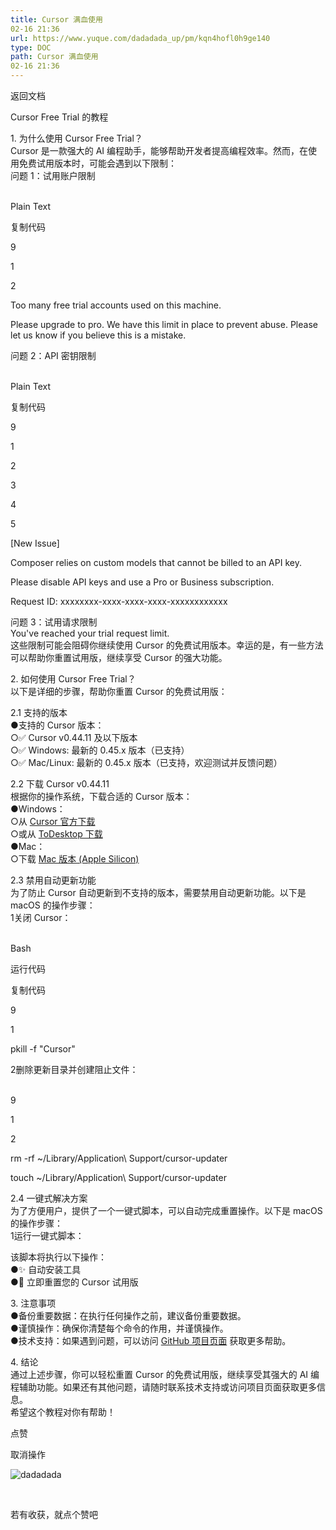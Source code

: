 ```yaml
---
title: Cursor 满血使用
02-16 21:36
url: https://www.yuque.com/dadadada_up/pm/kqn4hofl0h9ge140
type: DOC
path: Cursor 满血使用
02-16 21:36
---
```




返回文档

Cursor Free Trial 的教程  


1\. 为什么使用 Cursor Free Trial？  
Cursor 是一款强大的 AI 编程助手，能够帮助开发者提高编程效率。然而，在使用免费试用版本时，可能会遇到以下限制：  
问题 1：试用账户限制  
​

Plain Text

复制代码

9

1

2

Too many free trial accounts used on this machine.

Please upgrade to pro. We have this limit in place to prevent abuse. Please let us know if you believe this is a mistake.

问题 2：API 密钥限制  
​

Plain Text

复制代码

9

1

2

3

4

5

\[New Issue\]

  


Composer relies on custom models that cannot be billed to an API key.

Please disable API keys and use a Pro or Business subscription.

Request ID: xxxxxxxx-xxxx-xxxx-xxxx-xxxxxxxxxxxx

问题 3：试用请求限制  
You've reached your trial request limit.  
这些限制可能会阻碍你继续使用 Cursor 的免费试用版本。幸运的是，有一些方法可以帮助你重置试用版，继续享受 Cursor 的强大功能。  


2\. 如何使用 Cursor Free Trial？  
以下是详细的步骤，帮助你重置 Cursor 的免费试用版：  


2.1 支持的版本  
●支持的 Cursor 版本：  
○✅ Cursor v0.44.11 及以下版本  
○✅ Windows: 最新的 0.45.x 版本（已支持）  
○✅ Mac/Linux: 最新的 0.45.x 版本（已支持，欢迎测试并反馈问题）  


2.2 下载 Cursor v0.44.11  
根据你的操作系统，下载合适的 Cursor 版本：  
●Windows：  
○从 [Cursor 官方下载](https://cursor.so/)  
○或从 [ToDesktop 下载](https://todesktop.com/)  
●Mac：  
○下载 [Mac 版本 \(Apple Silicon\)](https://cursor.so/download/mac)  


2.3 禁用自动更新功能  
为了防止 Cursor 自动更新到不支持的版本，需要禁用自动更新功能。以下是 macOS 的操作步骤：  
1关闭 Cursor：  
​

Bash

运行代码

复制代码

9

1

pkill -f "Cursor"

2删除更新目录并创建阻止文件：  
​

9

1

2

rm -rf ~/Library/Application\ Support/cursor-updater

touch ~/Library/Application\ Support/cursor-updater

2.4 一键式解决方案  
为了方便用户，提供了一个一键式脚本，可以自动完成重置操作。以下是 macOS 的操作步骤：  
1运行一键式脚本：  


该脚本将执行以下操作：  
●✨ 自动安装工具  
●🔄 立即重置您的 Cursor 试用版  


3\. 注意事项  
●备份重要数据：在执行任何操作之前，建议备份重要数据。  
●谨慎操作：确保你清楚每个命令的作用，并谨慎操作。  
●技术支持：如果遇到问题，可以访问 [GitHub 项目页面](https://github.com/yuaotian/go-cursor-help) 获取更多帮助。  


4\. 结论  
通过上述步骤，你可以轻松重置 Cursor 的免费试用版，继续享受其强大的 AI 编程辅助功能。如果还有其他问题，请随时联系技术支持或访问项目页面获取更多信息。  
希望这个教程对你有帮助！  
  
  
  


点赞

取消操作

![dadadada](https://cdn.nlark.com/yuque/0/2023/jpeg/anonymous/1701409757346-49ab4e4e-2353-4eba-b033-774388dc0b25.jpeg)

  
  


​

若有收获，就点个赞吧
